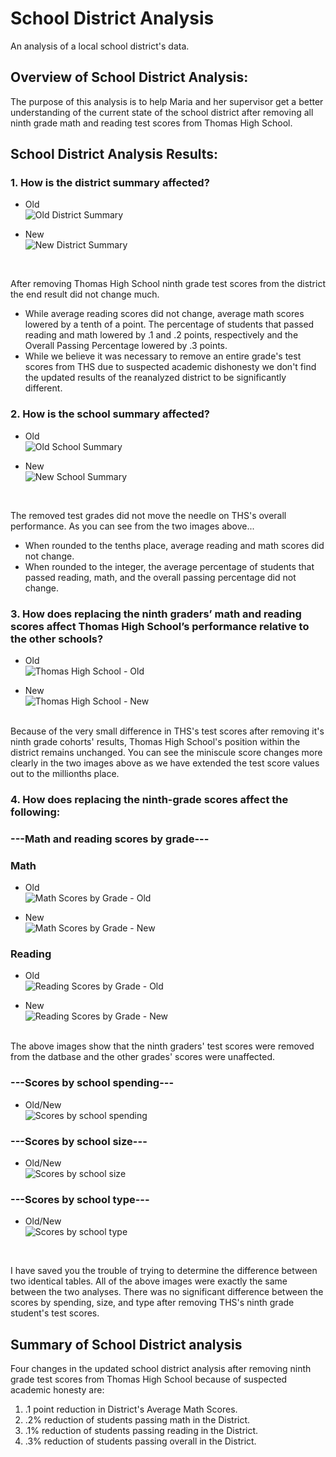 # School District Analysis

An analysis of a local school district's data.

## Overview of School District Analysis:
 The purpose of this analysis is to help Maria and her supervisor get a better understanding of the current state of the school district after removing all ninth grade math and reading test scores from Thomas High School.

## School District Analysis Results: 

### 1. How is the district summary affected?
- Old
<br/>![Old District Summary](https://github.com/boborodono/School_District_Analysis/blob/main/Resources/Images/Old_District_Summary.PNG)

- New
<br/>![New District Summary](https://github.com/boborodono/School_District_Analysis/blob/main/Resources/Images/New_District_Summary.PNG)
<br/>

After removing Thomas High School ninth grade test scores from the district the end result did not change much. 
<br/>
- While average reading scores did not change, average math scores lowered by a tenth of a point. The percentage of students that passed reading and math lowered by .1 and .2 points, respectively and the Overall Passing Percentage lowered by .3 points. 
- While we believe it was necessary to remove an entire grade's test scores from THS due to suspected academic dishonesty we don't find the updated results of the reanalyzed district to be significantly different.

### 2. How is the school summary affected?
- Old
<br/>![Old School Summary](https://github.com/boborodono/School_District_Analysis/blob/main/Resources/Images/Old_School_Summary.PNG)

- New
<br/>![New School Summary](https://github.com/boborodono/School_District_Analysis/blob/main/Resources/Images/New_School_Summary.PNG)
<br/>

The removed test grades did not move the needle on THS's overall performance. As you can see from the two images above... 
- When rounded to the tenths place, average reading and math scores did not change. 
- When rounded to the integer, the average percentage of students that passed reading, math, and the overall passing percentage did not change.

### 3. How does replacing the ninth graders’ math and reading scores affect Thomas High School’s performance relative to the other schools?
- Old
<br/>![Thomas High School - Old](https://github.com/boborodono/School_District_Analysis/blob/main/Resources/Images/Old_Top_Schools.PNG)<br/>

- New
<br/>![Thomas High School - New](https://github.com/boborodono/School_District_Analysis/blob/main/Resources/Images/New_Top_Schools.PNG)
<br/>
Because of the very small difference in THS's test scores after removing it's ninth grade cohorts' results, Thomas High School's position within the district remains unchanged. You can see the miniscule score changes more clearly in the two images above as we have extended the test score values out to the millionths place.
<br/>

### 4. How does replacing the ninth-grade scores affect the following:

### ---Math and reading scores by grade---

### Math<br/>
- Old
<br/>![Math Scores by Grade - Old](https://github.com/boborodono/School_District_Analysis/blob/main/Resources/Images/THS_math_scores_old.PNG)

- New
<br/>![Math Scores by Grade - New](https://github.com/boborodono/School_District_Analysis/blob/main/Resources/Images/THS_math_scores_new.PNG)
### Reading<br/>

- Old
<br/>![Reading Scores by Grade - Old](https://github.com/boborodono/School_District_Analysis/blob/main/Resources/Images/THS_reading_scores_old.PNG)

- New
<br/>![Reading Scores by Grade - New](https://github.com/boborodono/School_District_Analysis/blob/main/Resources/Images/THS_reading_scores_new.PNG)
<br/>
The above images show that the ninth graders' test scores were removed from the datbase and the other grades' scores were unaffected.

### ---Scores by school spending---
- Old/New
<br/>![Scores by school spending](https://github.com/boborodono/School_District_Analysis/blob/main/Resources/Images/School_spending_summary'.PNG)

### ---Scores by school size---
- Old/New
<br/>![Scores by school size](https://github.com/boborodono/School_District_Analysis/blob/main/Resources/Images/School_size_summary'.PNG)

### ---Scores by school type---
- Old/New
<br/>![Scores by school type](https://github.com/boborodono/School_District_Analysis/blob/main/Resources/Images/School_scores_type.PNG)
<br/>

I have saved you the trouble of trying to determine the difference between two identical tables. All of the above images were exactly the same between the two analyses. There was no significant difference between the scores by spending, size, and type after removing THS's ninth grade student's test scores.

## Summary of School District analysis

Four changes in the updated school district analysis after removing ninth grade test scores from Thomas High School because of suspected academic honesty are:

1. .1 point reduction in District's Average Math Scores.
2. .2% reduction of students passing math in the District.
3. .1% reduction of students passing reading in the District.
4. .3% reduction of students passing overall in the District.